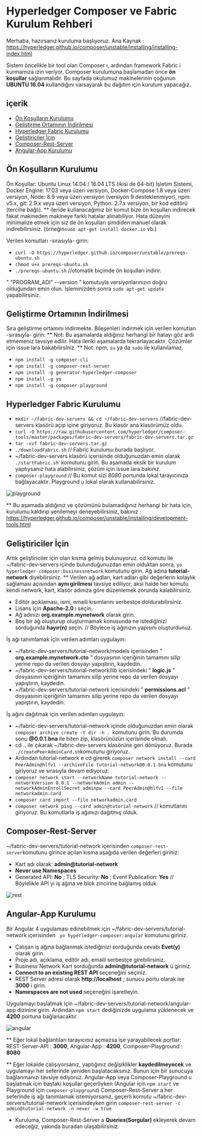 # Hyperledger Composer ve Fabric Kurulum Rehberi #

Merhaba, hazırsanız kuruluma başlıyoruz. 
Ana Kaynak : https://hyperledger.github.io/composer/unstable/installing/installing-index.html

Sistem öncelikle bir tool olan Composer ı, ardından framework Fabric i kurmamıza izin veriyor. Composer kurulumuna başlamadan önce **ön koşullar** sağlanmalıdır. Bu sayfada okulumuz makinelerinin çoğunun **UBUNTU 16.04** kullandığını varsayarak bu dağıtım için kurulum yapacağız.

içerik
-----------
* [Ön Koşulların Kurulumu](https://github.com/MSKU-BcRG/Hyperledger_Composer_Fabric_Kurulum_Rehberi#%C3%96n-ko%C5%9Fullar%C4%B1n-kurulumu)
* [Geliştirme Ortamının İndirilmesi](https://github.com/MSKU-BcRG/Hyperledger_Composer_Fabric_Kurulum_Rehberi#geli%C5%9Ftirme-ortam%C4%B1n%C4%B1n-%C4%B0ndirilmesi)
* [Hyperledger Fabric Kurulumu](https://github.com/MSKU-BcRG/Hyperledger_Composer_Fabric_Kurulum_Rehberi#hyperledger-fabric-kurulumu)
* [Geliştiriciler İçin](https://github.com/MSKU-BcRG/Hyperledger_Composer_Fabric_Kurulum_Rehberi#geli%C5%9Ftiriciler-%C4%B0%C3%A7in)
* [Composer-Rest-Server](https://github.com/MSKU-BcRG/Hyperledger_Composer_Fabric_Kurulum_Rehberi#composer-rest-server)
* [Angular-App Kurulumu](https://github.com/MSKU-BcRG/Hyperledger_Composer_Fabric_Kurulum_Rehberi#angular-app-kurulumu)

Ön Koşulların Kurulumu
-----------------------

Ön Koşullar: Ubuntu Linux 14.04 / 16.04 LTS (ikisi de 64-bit) İşletim Sistemi, Docker Engine: 17.03 veya üzeri versiyon, Docker-Compose:1.8 veya üzeri versiyon, Node: 8.9 veya üzeri versiyon (versiyon 9 desteklenmiyor), npm: v5.x, git: 2.9.x veya üzeri versiyon, Python: 2.7.x versiyon, bir kod editörü (tercihe bağlı).
** ileride kullanacağımız bir komut bize ön koşulları indirecek fakat makineden makineye farklı hatalar alınabiliyor. Hata düzeyini minimalize etmek için siz de ön koşulları şimdiden manuel olarak indirebilirsiniz. (örneğin` sudo apt-get install docker.io ` vb.)

Verilen komutları -sırasıyla- girin:
* `curl -O https://hyperledger.github.io/composer/unstable/prereqs-ubuntu.sh`
* `chmod u+x prereqs-ubuntu.sh`
* `./prereqs-ubuntu.sh`     //otomatik biçimde ön koşulları indirir.

" "PROGRAM_ADI" --version " komutuyla versiyonlarınızın doğru olduğundan emin olun. İşleminizden sonra `sudo apt-get update` yapabilirsiniz.

Geliştirme Ortamının İndirilmesi
---------------------------------

Sıra geliştirme ortamını indirmekte. Bileşenleri indirmek için verilen komutları -sırasıyla- girin:
** Not: Bu aşamalarda aldığınız herhangi bir hatayı göz ardı etmemeniz tavsiye edilir. Hata ileriki aşamalarda tekrarlayacaktır. Çözümler için issue lara bakabilirsiniz. ** Not: npm, `su` ya da `sudo` ile kullanılamaz.

* `npm install -g composer-cli`
* `npm install -g composer-rest-server`
* `npm install -g generator-hyperledger-composer`
* `npm install -g yo`
* `npm install -g composer-playground`

Hyperledger Fabric Kurulumu
------------------------------

* `mkdir ~/fabric-dev-servers && cd ~/fabric-dev-servers` //fabric-dev-servers klasörü açıp içine giriyoruz. Bu klasör ana klasörümüz oldu.
* `curl -O https://raw.githubusercontent.com/hyperledger/composer-tools/master/packages/fabric-dev-servers/fabric-dev-servers.tar.gz`
* `tar -xvf fabric-dev-servers.tar.gz`
* `./downloadFabric.sh` // Fabric kurulumu burada başlıyor.
* ~/fabric-dev-servers klasörü içerisinde olduğunuzdan emin olarak `./startFabric.sh `komutunu girin. Bu aşamada eksik bir kurulum yaptıysanız hata alabilirsiniz, çözüm için issue lara bakınız.
* `composer-playground`  // Bu komut sizi *8080* portunda lokal tarayıcınıza bağlayacaktır. Playground u lokal olarak kullanabilirsiniz.

![playground](https://user-images.githubusercontent.com/29989590/42679442-9f277a78-868a-11e8-89de-7df184ef5fe2.png)

** Bu aşamada aldığınız ve çözümünü bulamadığınız herhangi bir hata için, kurulumu kaldırıp yenilemeyi deneyebilirsiniz, bakınız : https://hyperledger.github.io/composer/unstable/installing/development-tools.html

Geliştiriciler İçin
----------------------

Artık geliştiriciler için olan kısma gelmiş bulunuyoruz. cd komutu ile ~/fabric-dev-servers içinde bulunduğunuzdan emin olduktan sonra, ` yo hyperledger-composer:businessnetwork ` komutunu girin. Ağ adına **tutorial-network** diyebilirsiniz.
** Verilen ağ adları, kart adları gibi değerlerin kolaylık sağlaması açısından **aynı girilmesi** tavsiye ediliyor, aksi halde her komutu kendi network, kart, klasör adınıza göre düzenlemek zorunda kalabilirsiniz.

* Editör açıklaması, ismi, emaili kısımlarını serbestçe doldurabilirsiniz.
* Lisans için **Apache-2.0** ı seçin.
* Ağ adınızı **org.example.mynetwork** olarak girin.
* Boş bir ağ oluşturup oluşturmamak konusunda ne istediğinizi sorduğunda **hayır(n)** seçin.
// Böylece iş ağınızın yapısını oluşturdunuz.

İş ağı tanımlamak için verilen adımları uygulayın:

* ~/fabric-dev-servers/tutorial-network/models içerisinden " **org.example.mynetwork.cto** " dosyasının içeriğinin tamamını silip yerine repo da verilen dosyayı yapıştırın, kaydedin.
* ~/fabric-dev-servers/tutorial-network/lib içerisindeki " **logic.js** " dosyasının içeriğinin tamamını silip yerine repo da verilen dosyayı yapıştırın, kaydedin.
* ~/fabric-dev-servers/tutorial-network içerisindeki " **permissions.acl** " dosyasının içeriğinin tamamını silip yerine repo da verilen dosyayı yapıştırın, kaydedin.

İş ağını dağıtmak için verilen adımları uygulayın:

* ~/fabric-dev-servers/tutorial-network içinde olduğunuzdan emin olarak `composer archive create -t dir -n . `komutunu girin. Bu durumda sonu **@0.0.1.bna** ile biten zip, klasörünüzün içerisinde olmalı.
* cd .. ile çıkarak ~/fabric-dev-servers klasörüne geri dönüyoruz. Burada ` ./createPeerAdminCard.sh `komutunu giriyoruz.
* Ardından tutorial-network e cd girerek ` composer network install --card PeerAdmin@hlfv1 --archiveFile tutorial-network@0.0.1.bna ` komutunu giriyoruz ve sırasıyla devam ediyoruz:
* `composer network start --networkName tutorial-network --networkVersion 0.0.1 --networkAdmin admin --networkAdminEnrollSecret adminpw --card PeerAdmin@hlfv1 --file networkadmin.card`
* `composer card import --file networkadmin.card`
* `composer network ping --card admin@tutorial-network`  // komutlarını giriyoruz. Bu komutlarla iş ağımızı dağıtmış olduk.

Composer-Rest-Server
--------------------------

~/fabric-dev-servers/tutorial-network içerisinden ` composer-rest-server `komutunu girince açılan kısma aşağıda verilen değerleri giriniz:
* Kart adı olarak: **admin@tutorial-network**
* **Never use Namespaces**
* Generated API: **No** ; TLS Security: **No** ; Event Publication: **Yes**
// Böylelikle API yi iş ağına ve blok zincirine bağlamış olduk.

![rest](https://user-images.githubusercontent.com/29989590/42679402-78852758-868a-11e8-8d09-9ab434040fb2.png)

Angular-App Kurulumu
-----------------------

Bir Angular 4 uygulaması edinebilmek için ~/fabric-dev-servers/tutorial-network içerisinden ` yo hyperledger-composer:angular` komutunu giriniz.

* Çalışan iş ağına bağlanmak istediğinizi sorduğunda cevabı **Evet(y)** olarak girin.
* Proje adı, açıklama, editör adı, emaili serbestçe girebilirsiniz.
* Business Network Kart sorduğunda **admin@tutorial-network** ü giriniz.
* **Connect to an existing REST API** seçeneğini seçiniz.
* REST Server adresi olarak **http://localhost** ; sunucu portu olarak ise **3000** i girin.
* **Namespaces are not used** seçeneğini işaretleyin.

Uygulamayı başlatmak için ~/fabric-dev-servers/tutorial-network/angular-app dizinine girin. Ardından `npm start` dediğinizde uygulama yüklenecek ve **4200** portuna bağlanacaktır.

![angular](https://user-images.githubusercontent.com/29989590/42679936-3a54a0ba-868c-11e8-949d-a35f559621d1.png)

** Eğer lokal bağlantıları tarayıcınız açmazsa işe yarayabilecek portlar:
REST-Server-API : **3000**, 
Angular-App : **4200**, 
Composer-Playground : **8080**

** Eğer lokalde çalışıyorsanız, yaptığınız değişiklikler **kaydedilmeyecek** ve uygulamayı her seferinde yeniden başlatacaksınız. Bunun için bir sunucuya bağlanmanızı tavsiye ediyoruz. Angular-App veya Composer-Playground u başlatmak için baştaki koşullar geçerliyken (Angular için `npm start` ve Playground için `composer-playground`) Composer-Rest-Server a her seferinde iş ağı tanımlamak istemiyorsanız, geçerli komutu ~/fabric-dev-servers/tutorial-network içerisindeyken girin `composer-rest-server -c admin@tutorial-network -n never -w true`

* Kuruluma, Composer-Rest-Server a **Queries(Sorgular)** ekleyerek devam edeceğiz, yakında buradan ulaşabilirsiniz.
